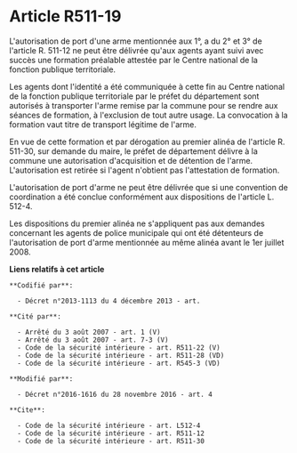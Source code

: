 # Article R511-19

L'autorisation de port d'une arme mentionnée aux 1°, a du 2° et 3° de l'article R. 511-12 ne peut être délivrée qu'aux agents
ayant suivi avec succès une formation préalable attestée par le Centre national de la fonction publique territoriale. 

Les agents dont l'identité a été communiquée à cette fin au Centre national de la fonction publique territoriale par le
préfet du département sont autorisés à transporter l'arme remise par la commune pour se rendre aux séances de formation, à
l'exclusion de tout autre usage. La convocation à la formation vaut titre de transport légitime de l'arme. 

En vue de cette formation et par dérogation au premier alinéa de l'article R. 511-30, sur demande du maire, le préfet de
département délivre à la commune une autorisation d'acquisition et de détention de l'arme. L'autorisation est retirée si
l'agent n'obtient pas l'attestation de formation. 

L'autorisation de port d'arme ne peut être délivrée que si une convention de coordination a été conclue conformément aux
dispositions de l'article L. 512-4. 

Les dispositions du premier alinéa ne s'appliquent pas aux demandes concernant les agents de police municipale qui ont été
détenteurs de l'autorisation de port d'arme mentionnée au même alinéa avant le 1er juillet 2008.

**Liens relatifs à cet article**

	**Codifié par**:

	  - Décret n°2013-1113 du 4 décembre 2013 - art.

	**Cité par**:

	  - Arrêté du 3 août 2007 - art. 1 (V)
	  - Arrêté du 3 août 2007 - art. 7-3 (V)
	  - Code de la sécurité intérieure - art. R511-22 (V)
	  - Code de la sécurité intérieure - art. R511-28 (VD)
	  - Code de la sécurité intérieure - art. R545-3 (VD)

	**Modifié par**:

	  - Décret n°2016-1616 du 28 novembre 2016 - art. 4

	**Cite**:

	  - Code de la sécurité intérieure - art. L512-4
	  - Code de la sécurité intérieure - art. R511-12
	  - Code de la sécurité intérieure - art. R511-30
